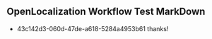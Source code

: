 ## OpenLocalization Workflow Test MarkDown
* 43c142d3-060d-47de-a618-5284a4953b61 
thanks!<!--HONumber=Mar16_HO2-->
